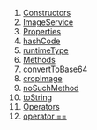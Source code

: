 1.  [Constructors](./ImageService-class#constructors.md)
2.  [ImageService](./ImageService/ImageService.md)
3.  [Properties](./ImageService-class#instance-properties.md)
4.  [hashCode](https://api.flutter.dev/flutter/dart-core/Object/hashCode.html)
5.  [runtimeType](https://api.flutter.dev/flutter/dart-core/Object/runtimeType.html)
6.  [Methods](./ImageService-class#instance-methods.md)
7.  [convertToBase64](./ImageService/convertToBase64.md)
8.  [cropImage](./ImageService/cropImage.md)
9.  [noSuchMethod](https://api.flutter.dev/flutter/dart-core/Object/noSuchMethod.html)
10. [toString](https://api.flutter.dev/flutter/dart-core/Object/toString.html)
11. [Operators](./ImageService-class#operators.md)
12. [operator
    ==](https://api.flutter.dev/flutter/dart-core/Object/operator_equals.html)
